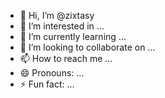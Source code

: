 - 👋 Hi, I’m @zixtasy
- 👀 I’m interested in ...
- 🌱 I’m currently learning ...
- 💞️ I’m looking to collaborate on ...
- 📫 How to reach me ...
- 😄 Pronouns: ...
- ⚡ Fun fact: ...

<!---
zixtasy/zixtasy is a ✨ special ✨ repository because its `README.md` (this file) appears on your GitHub profile.
You can click the Preview link to take a look at your changes.
--->
